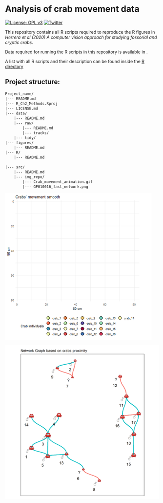Analysis of crab movement data
=============

[![License: GPL v3](https://img.shields.io/badge/License-GPLv3-blue.svg)](https://www.gnu.org/licenses/gpl-3.0)
[![Twitter](https://img.shields.io/twitter/follow/CexyNature?style=social)](https://twitter.com/cexynature?lang=en)

This repository contains all R scripts required to reproduce the R figures in *Herrera et al (2020) A computer vision approach for studying fossorial and cryptic crabs*.

Data required for running the R scripts in this repository is available in <data-link>.

A list with all R scripts and their description can be found inside the [R directory]()

## Project structure:

```
Project_name/
|--- README.md
|--- R_Ch2_Methods.Rproj
|--- LICENSE.md
|--- data/
	|--- README.md
	|--- raw/
		|--- README.md
		|--- tracks/
	|--- tidy/
|--- figures/
	|--- README.md
|--- R/
	|--- README.md
	
|--- src/
	|--- README.md
	|--- img_repo/
		|--- Crab_movement_animation.gif
		|--- GP010016_fast_network.png
```

![](src/img_repo/Crab_movement_animation.gif)


![](src/img_repo/GP010016_fast_network.png)



